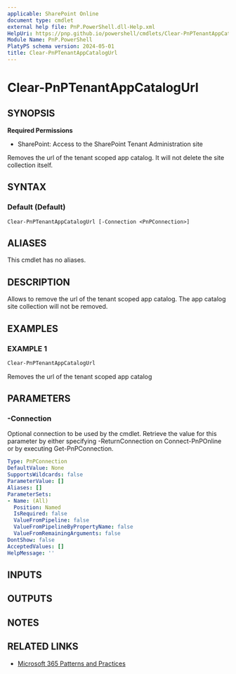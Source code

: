 ```yaml
---
applicable: SharePoint Online
document type: cmdlet
external help file: PnP.PowerShell.dll-Help.xml
HelpUri: https://pnp.github.io/powershell/cmdlets/Clear-PnPTenantAppCatalogUrl.html
Module Name: PnP.PowerShell
PlatyPS schema version: 2024-05-01
title: Clear-PnPTenantAppCatalogUrl
---
```


# Clear-PnPTenantAppCatalogUrl

## SYNOPSIS

**Required Permissions**

* SharePoint: Access to the SharePoint Tenant Administration site

Removes the url of the tenant scoped app catalog. It will not delete the site collection itself.

## SYNTAX

### Default (Default)

```
Clear-PnPTenantAppCatalogUrl [-Connection <PnPConnection>]
```

## ALIASES

This cmdlet has no aliases.

## DESCRIPTION

Allows to remove the url of the tenant scoped app catalog. The app catalog site collection will not be removed.

## EXAMPLES

### EXAMPLE 1

```powershell
Clear-PnPTenantAppCatalogUrl
```

Removes the url of the tenant scoped app catalog

## PARAMETERS

### -Connection

Optional connection to be used by the cmdlet. Retrieve the value for this parameter by either specifying -ReturnConnection on Connect-PnPOnline or by executing Get-PnPConnection.

```yaml
Type: PnPConnection
DefaultValue: None
SupportsWildcards: false
ParameterValue: []
Aliases: []
ParameterSets:
- Name: (All)
  Position: Named
  IsRequired: false
  ValueFromPipeline: false
  ValueFromPipelineByPropertyName: false
  ValueFromRemainingArguments: false
DontShow: false
AcceptedValues: []
HelpMessage: ''
```

## INPUTS

## OUTPUTS

## NOTES

## RELATED LINKS

- [Microsoft 365 Patterns and Practices](https://aka.ms/m365pnp)
